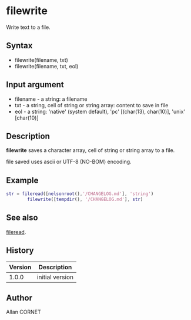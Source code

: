 

# filewrite

Write text to a file.

## Syntax

- filewrite(filename, txt)
- filewrite(filename, txt, eol)

## Input argument

 - filename - a string: a filename
 - txt - a string, cell of string or string array: content to save in file
 - eol - a string: 'native' (system default), 'pc' [(char(13), char(10)], 'unix' [char(10)]

## Description


  <p><b>filewrite</b> saves a character array, cell of string or string array to a file.</p>
  <p>file saved uses ascii or UTF-8 (NO-BOM) encoding.</p>


## Example

```matlab
str = fileread([nelsonroot(),'/CHANGELOG.md'], 'string')
    	filewrite([tempdir(), '/CHANGELOG.md'], str)
```

## See also

[fileread](fileread.md).
## History

|Version|Description|
|------|------|
|1.0.0|initial version|


## Author

Allan CORNET



